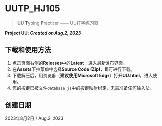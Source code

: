 # UUTP_HJ105
> **UU** **T**yping **P**racticer —— UU打字练习器

**Project UU**: ***Created on Aug.2, 2023***
## 下载和使用方法
1. 点击页面右侧的**Releases**中的**Latest**，进入最新发布界面。
2. 在**Assets**下拉菜单中选择**Source Code (Zip)**，即可进行下载。
3. 下载解压后，用浏览器（**建议使用Microsoft Edge**）打开**UU.html**，进入使用。
4. 您的按键已被文件`database.js`中的按键映射绑定，无需准备任何输入法。
## 创建日期
2023年8月2日 / Aug.2, 2023
